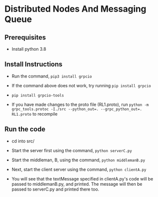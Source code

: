 # Distributed Nodes And Messaging Queue

## Prerequisites
 
* Install python 3.8

## Install Instructions

* Run the command, `pip3 install grpcio`

* If the command above does not work, try running `pip install grpcio`

* `pip install grpcio-tools`

* If you have made changes to the proto file (RL1.proto), run `python -m grpc_tools.protoc -I./src --python_out=. --grpc_python_out=. RL1.proto` to recompile

## Run the code

* cd into src/

* Start the server first using the command, `python serverC.py`

* Start the middleman, B, using the command, `python middlemanB.py`

* Next, start the client server using the command, `python clientA.py`

* You will see that the textMessage specified in clientA.py's code will be passed to middlemanB.py, and printed. The message will then be passed to serverC.py and printed there too.
